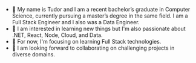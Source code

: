 - 👋 My name is Tudor and I am a recent bachelor’s graduate in Computer Science, currently pursuing a master’s degree in the same field. I am a Full Stack Engineer and I also was a Data Engineer.
- 👀 I am interested in learning new things but I'm also passionate about .NET, React, Node, Cloud, and Data.
- 🌱 For now, I'm focusing on learning Full Stack technologies.
- 💞️ I am looking forward to collaborating on challenging projects in diverse domains.

<!---
915-Munteanu-Tudor/915-Munteanu-Tudor is a ✨ special ✨ repository because its `README.md` (this file) appears on your GitHub profile.
You can click the Preview link to take a look at your changes.
--->
